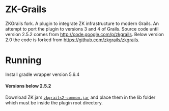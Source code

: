 # ZK-Grails

ZKGrails fork. A plugin to integrate ZK infrastructure to modern Grails.
An attempt to port the plugin to versions 3 and 4 of Grails.
Source code until version 2.5.2 comes from http://code.google.com/p/zkgrails.
Below version 2.0 the code is forked from https://github.com/zkgrails/zkgrails.

# Running

Install gradle wrapper version 5.6.4

#### Versions below 2.5.2

Download ZK jars [`zkgrails2-common.jar`](https://github.com/zk-groovy/zkgrails-common.jar/blob/main/zkgrails2-common.jar)
and place them in the lib folder which must be inside the plugin root directory.  
